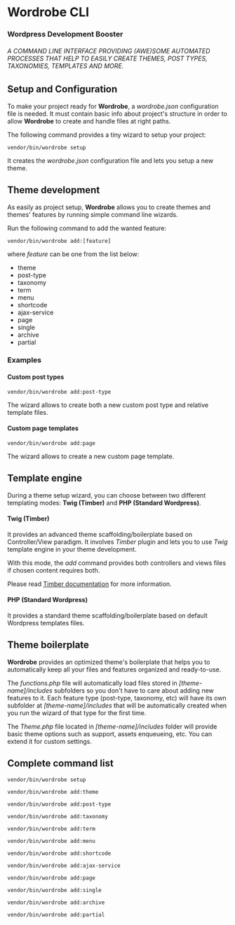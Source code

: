 # Wordrobe CLI

### Wordpress Development Booster

###### A COMMAND LINE INTERFACE PROVIDING (AWE)SOME AUTOMATED PROCESSES THAT HELP TO EASILY CREATE THEMES, POST TYPES, TAXONOMIES, TEMPLATES AND MORE.

## Setup and Configuration
To make your project ready for **Wordrobe**, a *wordrobe.json* configuration file is needed. It must contain basic info about project's structure in order to allow **Wordrobe** to create and handle files at right paths.

The following command provides a tiny wizard to setup your project:
```
vendor/bin/wordrobe setup
```
It creates the *wordrobe.json* configuration file and lets you setup a new theme.

## Theme development
As easily as project setup, **Wordrobe** allows you to create themes and themes' features by running simple command line wizards.

Run the following command to add the wanted feature:
```
vendor/bin/wordrobe add:[feature]
```
where *feature* can be one from the list below:

- theme
- post-type
- taxonomy
- term
- menu
- shortcode
- ajax-service
- page
- single
- archive
- partial

### Examples

#### Custom post types
```
vendor/bin/wordrobe add:post-type
```
The wizard allows to create both a new custom post type and relative template files.

#### Custom page templates
```
vendor/bin/wordrobe add:page
```
The wizard allows to create a new custom page template. 

## Template engine
During a theme setup wizard, you can choose between two different templating modes: **Twig (Timber)** and **PHP (Standard Wordpress)**.

#### Twig (Timber)
It provides an advanced theme scaffolding/boilerplate based on Controller/View paradigm. It involves *Timber* plugin and lets you to use *Twig* template engine in your theme development.

With this mode, the *add* command provides both controllers and views files if chosen content requires both. 

Please read [Timber documentation](TIMBER.md) for more information.

#### PHP (Standard Wordpress)
It provides a standard theme scaffolding/boilerplate based on default Wordpress templates files.

## Theme boilerplate
**Wordrobe** provides an optimized theme's boilerplate that helps you to automatically keep all your files and features organized and ready-to-use.

The *functions.php* file will automatically load files stored in *[theme-name]/includes* subfolders so you don't have to care about adding new features to it.
Each feature type (post-type, taxonomy, etc) will have its own subfolder at *[theme-name]/includes* that will be automatically created when you run the wizard of that type for the first time.

The *Theme.php* file located in *[theme-name]/includes* folder will provide basic theme options such as support, assets enqueueing, etc. You can extend it for custom settings.

## Complete command list
```
vendor/bin/wordrobe setup
```
```
vendor/bin/wordrobe add:theme
```
```
vendor/bin/wordrobe add:post-type
```
```
vendor/bin/wordrobe add:taxonomy
```
```
vendor/bin/wordrobe add:term
```
```
vendor/bin/wordrobe add:menu
```
```
vendor/bin/wordrobe add:shortcode
```
```
vendor/bin/wordrobe add:ajax-service
```
```
vendor/bin/wordrobe add:page
```
```
vendor/bin/wordrobe add:single
```
```
vendor/bin/wordrobe add:archive
```
```
vendor/bin/wordrobe add:partial
```